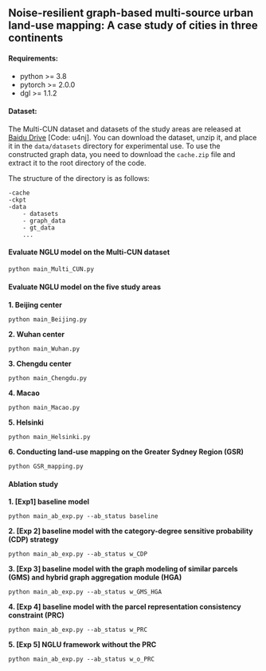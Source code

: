 ## Noise-resilient graph-based multi-source urban land-use mapping: A case study of cities in three continents

#### Requirements:

- python >= 3.8
- pytorch >= 2.0.0
- dgl >= 1.1.2

#### Dataset:

The Multi-CUN dataset and datasets of the study areas are released at [Baidu Drive](https://pan.baidu.com/s/1IvcWj9r0SZ30mXG38c0mQg) [Code: u4nj]. You can download the dataset, unzip it, and place it in the ``data/datasets`` directory for experimental use. To use the constructed graph data, you need to download the ``cache.zip`` file and extract it to the root directory of the code.

The structure of the directory is as follows:

```
-cache
-ckpt
-data
	- datasets
	- graph_data
	- gt_data
	...
```

#### Evaluate NGLU model on the Multi-CUN dataset

```python
python main_Multi_CUN.py
```

#### Evaluate NGLU model on the five study areas

**1. Beijing center**

```
python main_Beijing.py
```

**2. Wuhan center**

```
python main_Wuhan.py
```

**3. Chengdu center**

```
python main_Chengdu.py
```

**4. Macao**

```
python main_Macao.py
```

**5. Helsinki**

```
python main_Helsinki.py
```

**6. Conducting land-use mapping on the Greater Sydney Region (GSR)**

```
python GSR_mapping.py
```

#### Ablation study

**1. [Exp1] baseline model**

```
python main_ab_exp.py --ab_status baseline
```

**2. [Exp 2] baseline model with the category-degree sensitive probability (CDP) strategy**

```
python main_ab_exp.py --ab_status w_CDP
```

**3. [Exp 3] baseline model with the graph modeling of similar parcels (GMS) and hybrid graph aggregation module (HGA)**

```
python main_ab_exp.py --ab_status w_GMS_HGA
```

**4. [Exp 4] baseline model with the parcel representation consistency constraint (PRC)**

```
python main_ab_exp.py --ab_status w_PRC
```

**5. [Exp 5] NGLU framework without the PRC**

```
python main_ab_exp.py --ab_status w_o_PRC
```

